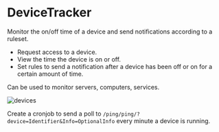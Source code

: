 # DeviceTracker

Monitor the on/off time of a device and send notifications according to a ruleset.

- Request access to a device.
- View the time the device is on or off.
- Set rules to send a notification after a device has been off or on for a certain amount of time.

Can be used to monitor servers, computers, services.

![devices](https://user-images.githubusercontent.com/19265518/102508252-7bfdf100-4085-11eb-8811-7ae634278804.png)

Create a cronjob to send a poll to `/ping/ping/?device=Identifier&Info=OptionalInfo` every minute a device is running. 
